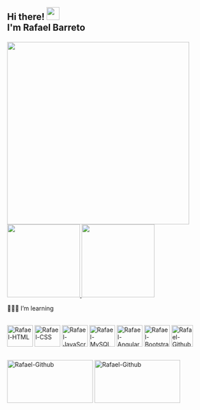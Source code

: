 
          

<h2 align=left>

Hi there! <img src="https://user-images.githubusercontent.com/42378118/110234147-e3259600-7f4e-11eb-95be-0c4047144dea.gif" width="30"><br>
I'm Rafael Barreto 
  
</h2>

<img height="425em" src="https://i.imgur.com/ZkT5sJk.gif"/>

<div>
  <a href="https://github.com/rafaelbarretodev">
          <img height="170em" src="https://github-readme-stats.vercel.app/api?          username=rafaelbarretodev&show_icons=true&theme=tokyonight&include_all_commits=true&count_private=true"/>
          <img height="170em" src="https://github-readme-stats.vercel.app/api/top-langs/?username=rafaelbarretodev&layout=compact&langs_count=7&theme=tokyonight"/>
    </a>
</div>

👨🏾‍💻 I’m learning
    
<div style="display: inline_block"><br>
  <img align="center" alt="Rafael-HTML" height="50" width="60" src="https://cdn.jsdelivr.net/gh/devicons/devicon/icons/html5/html5-original.svg">
  <img align="center" alt="Rafael-CSS" height="50" width="60" src="https://cdn.jsdelivr.net/gh/devicons/devicon/icons/css3/css3-original.svg">
  <img align="center" alt="Rafael-JavaScript" height="50" width="60" src="https://cdn.worldvectorlogo.com/logos/javascript-1.svg">
  <img align="center" alt="Rafael-MySQL" height="50" width="60" src="https://www.logo.wine/a/logo/MySQL/MySQL-Logo.wine.svg">
  <img align="center" alt="Rafael-Angular" height="50" width="60" src="https://cdn.jsdelivr.net/gh/devicons/devicon/icons/angularjs/angularjs-original.svg">
  <img align="center" alt="Rafael-Bootstrap" height="50" width="60" src="https://cdn.jsdelivr.net/gh/devicons/devicon/icons/bootstrap/bootstrap-plain-wordmark.svg">
  <img align="center" alt="Rafael-Github" height="50" width="50" src="https://cdn-icons-png.flaticon.com/512/733/733553.png">
</div>

<div> <br>
 
  <a href="https://www.linkedin.com/in/rafaelbarretodev/" target="_blank"><img align="center" alt="Rafael-Github" height="100" width="200" src="https://www.logo.wine/a/logo/LinkedIn/LinkedIn-Logo.wine.svg" target="_blank"></a>
  <a href = "rafaelbarreto1989@outlook.com"><img align="center" alt="Rafael-Github" height="100" width="200" src="https://www.logo.wine/a/logo/Google/Google-Logo.wine.svg" target="_blank"></a>
